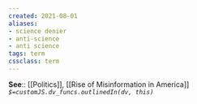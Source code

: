 ```yaml
---
created: 2021-08-01
aliases:
- science denier
- anti-science
- anti science
tags: term
cssclass: term
---
```



**See**:: [[Politics]], [[Rise of Misinformation in America]]
*`$=customJS.dv_funcs.outlinedIn(dv, this)`*
